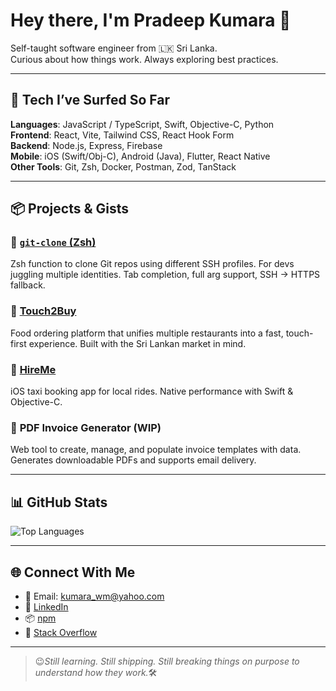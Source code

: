 # Hey there, I'm Pradeep Kumara 👋

Self-taught software engineer from 🇱🇰 Sri Lanka.  
Curious about how things work. Always exploring best practices. 

---

## 🧰 Tech I’ve Surfed So Far

**Languages**: JavaScript / TypeScript, Swift, Objective-C, Python  
**Frontend**: React, Vite, Tailwind CSS, React Hook Form  
**Backend**: Node.js, Express, Firebase  
**Mobile**: iOS (Swift/Obj-C), Android (Java), Flutter, React Native  
**Other Tools**: Git, Zsh, Docker, Postman, Zod, TanStack

---

## 📦 Projects & Gists

### 🔁 [`git-clone` (Zsh)](https://gist.github.com/kumarawmpapp/69910af63c103ca65de15f665ddb5f9d)  
Zsh function to clone Git repos using different SSH profiles. For devs juggling multiple identities. Tab completion, full arg support, SSH → HTTPS fallback.

### 🍔 [Touch2Buy](https://github.com/kumarawmpapp/touch2buy)  
Food ordering platform that unifies multiple restaurants into a fast, touch-first experience. Built with the Sri Lankan market in mind.

### 🚖 [HireMe](https://github.com/kumarawmpapp/HireMe)  
iOS taxi booking app for local rides. Native performance with Swift & Objective-C.

### 🧾 **PDF Invoice Generator (WIP)**  
Web tool to create, manage, and populate invoice templates with data. Generates downloadable PDFs and supports email delivery.

---

## 📊 GitHub Stats

![Top Languages](https://github-readme-stats.vercel.app/api/top-langs/?username=kumarawmpapp&layout=compact)

---

## 🌐 Connect With Me

- 📧 Email: [kumara_wm@yahoo.com](mailto:kumara_wm@yahoo.com)  
- 🔗 [LinkedIn](https://www.linkedin.com/in/pradeepkumarawm/?original_referer=)  
- 📦 [npm](https://www.npmjs.com/~kumarawmp)  
- 💬 [Stack Overflow](https://stackoverflow.com/users/8943620/kumara)

---

> 😉_Still learning. Still shipping. Still breaking things on purpose to understand how they work._🛠️
